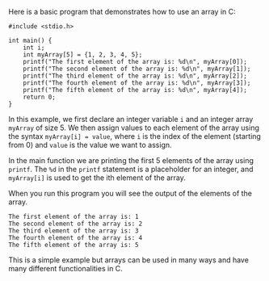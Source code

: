 Here is a basic program that demonstrates how to use an array in C:

    #include <stdio.h>
    
    int main() {
        int i;
        int myArray[5] = {1, 2, 3, 4, 5};
        printf("The first element of the array is: %d\n", myArray[0]);
        printf("The second element of the array is: %d\n", myArray[1]);
        printf("The third element of the array is: %d\n", myArray[2]);
        printf("The fourth element of the array is: %d\n", myArray[3]);
        printf("The fifth element of the array is: %d\n", myArray[4]);
        return 0;
    }

In this example, we first declare an integer variable `i` and an integer array `myArray` of size 5. We then assign values to each element of the array using the syntax `myArray[i] = value`, where `i` is the index of the element (starting from 0) and `value` is the value we want to assign.

In the main function we are printing the first 5 elements of the array using `printf`. The `%d` in the `printf` statement is a placeholder for an integer, and `myArray[i]` is used to get the ith element of the array.

When you run this program you will see the output of the elements of the array.

    The first element of the array is: 1
    The second element of the array is: 2
    The third element of the array is: 3
    The fourth element of the array is: 4
    The fifth element of the array is: 5

This is a simple example but arrays can be used in many ways and have many different functionalities in C.